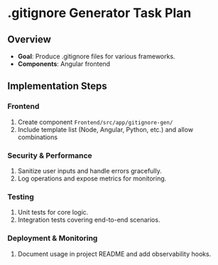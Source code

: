 # .gitignore Generator Task Plan
## Overview
- **Goal**: Produce .gitignore files for various frameworks.
- **Components**: Angular frontend

## Implementation Steps
### Frontend
1. Create component `Frontend/src/app/gitignore-gen/`
1. Include template list (Node, Angular, Python, etc.) and allow combinations

### Security & Performance
1. Sanitize user inputs and handle errors gracefully.
2. Log operations and expose metrics for monitoring.

### Testing
1. Unit tests for core logic.
2. Integration tests covering end-to-end scenarios.

### Deployment & Monitoring
1. Document usage in project README and add observability hooks.
